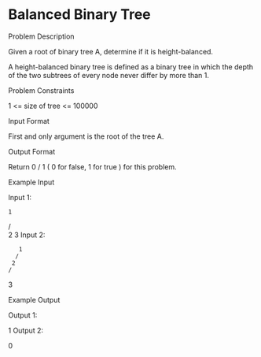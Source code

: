 # Balanced Binary Tree

Problem Description

Given a root of binary tree A, determine if it is height-balanced.

A height-balanced binary tree is defined as a binary tree in which the depth of the two subtrees of every node never differ by more than 1.



Problem Constraints

1 <= size of tree <= 100000



Input Format

First and only argument is the root of the tree A.



Output Format

Return 0 / 1 ( 0 for false, 1 for true ) for this problem.



Example Input

Input 1:

    1
/ \
2   3
Input 2:


       1
      /
     2
    /
3


Example Output

Output 1:

1
Output 2:

0